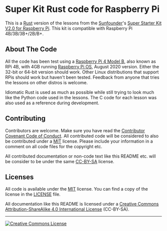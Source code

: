 # Super Kit Rust code for Raspberry Pi

This is a [Rust] version of the lessons from the [Sunfounder]'s
[Super Starter Kit V2.0 for Raspberry Pi].
This kit is compatible with Raspberry Pi 4B/3B/3B+/2B/B+.

## About The Code

All the code has been test using a [Raspberry Pi 4 Model B], also known as
RPi 4B, with 4GB running [Raspberry Pi OS], August 2020 version.
Either the 32-bit or 64-bit version should work.
Other Linux distributions that support RPis should work but haven't been tested.
Feedback from anyone that tries the lessons on other distros is welcome.

Idiomatic Rust is used as much as possible while still trying to look much like
the Python code used in the lessons.
The C code for each lesson was also used as a reference during development.

## Contributing

Contributors are welcome.
Make sure you have read the [Contributor Covenant Code of Conduct].
All contributed code will be considered to also be contributed under a [MIT]
license.
Please include your information in a comment on all code files for the copyright
etc.

All contributed documentation or non-code text like this README etc. will be
consider to be under the same [CC-BY-SA] license.

## Licenses

All code is available under the [MIT] license.
You can find a copy of the license in the [LICENSE] file.

All documentation like this README is licensed under a
<a rel="license" href="http://creativecommons.org/licenses/by-sa/4.0/">Creative Commons Attribution-ShareAlike 4.0 International License</a>
(CC-BY-SA).

[Cargo.toml]: https://doc.rust-lang.org/cargo/guide/dependencies.html
[CC-BY-SA]: http://creativecommons.org/licenses/by-sa/4.0/
[Contributor Covenant Code of Conduct]: CODE_OF_CONDUCT.md
[crates.io]: https://crates.io/search?q=hd44780
[HD44780]: https://en.wikipedia.org/wiki/Hitachi_HD44780_LCD_controller/
[hd44780-driver]: https://crates.io/crates/hd44780-driver
[LICENSE]: LICENSE
[linux-embedded-hal]: https://github.com/rust-embedded/linux-embedded-hal
[MIT]: https://opensource.org/licenses/MIT
[Raspberry Pi 4 Model B]: https://www.raspberrypi.org/products/raspberry-pi-4-model-b/
[Raspberry Pi OS]: https://www.raspberrypi.org/downloads/raspberry-pi-os/
[Rust]: https://www.rust-lang.org/
[Sunfounder]: https://sunfounder.com/
[Super Starter Kit V2.0 for Raspberry Pi]: https://www.sunfounder.com/super-kit-v2-0-for-raspberry-pi-for-3b.html

<hr>
<a rel="license" href="http://creativecommons.org/licenses/by-sa/4.0/">
<img alt="Creative Commons License" style="border-width:0" src="https://i.creativecommons.org/l/by-sa/4.0/88x31.png" />
</a>

